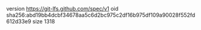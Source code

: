 version https://git-lfs.github.com/spec/v1
oid sha256:abd19bb4dcbf34678aa5c6d2bc975c2df16b975df109a90028f552fd612d33e9
size 1318

